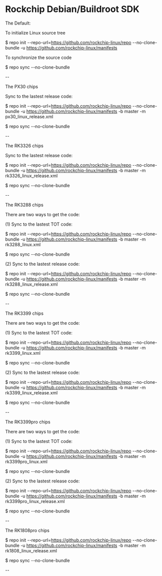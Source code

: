 # Rockchip Debian/Buildroot SDK

The Default:

To initialize Linux source tree

$ repo init --repo-url=https://github.com/rockchip-linux/repo --no-clone-bundle -u https://github.com/rockchip-linux/manifests

To synchronize the source code

$ repo sync --no-clone-bundle

--

The PX30 chips

Sync to the lastest release code:

$ repo init --repo-url=https://github.com/rockchip-linux/repo --no-clone-bundle -u https://github.com/rockchip-linux/manifests -b master -m px30_linux_release.xml

$ repo sync --no-clone-bundle

--

The RK3326 chips

Sync to the lastest release code:

$ repo init --repo-url=https://github.com/rockchip-linux/repo --no-clone-bundle -u https://github.com/rockchip-linux/manifests -b master -m rk3326_linux_release.xml

$ repo sync --no-clone-bundle

--

The RK3288 chips

There are two ways to get the code:

(1) Sync to the lastest TOT code:

$ repo init --repo-url=https://github.com/rockchip-linux/repo --no-clone-bundle -u https://github.com/rockchip-linux/manifests -b master -m rk3288_linux.xml

$ repo sync --no-clone-bundle

(2) Sync to the lastest release code:

$ repo init --repo-url=https://github.com/rockchip-linux/repo --no-clone-bundle -u https://github.com/rockchip-linux/manifests -b master -m rk3288_linux_release.xml

$ repo sync --no-clone-bundle

--

The RK3399 chips

There are two ways to get the code:

(1) Sync to the lastest TOT code:
 
$ repo init --repo-url=https://github.com/rockchip-linux/repo --no-clone-bundle -u https://github.com/rockchip-linux/manifests -b master -m rk3399_linux.xml

$ repo sync --no-clone-bundle

(2) Sync to the lastest release code:

$ repo init --repo-url=https://github.com/rockchip-linux/repo --no-clone-bundle -u https://github.com/rockchip-linux/manifests -b master -m rk3399_linux_release.xml

$ repo sync --no-clone-bundle

--

The RK3399pro chips

There are two ways to get the code:

(1) Sync to the lastest TOT code:

$ repo init --repo-url=https://github.com/rockchip-linux/repo --no-clone-bundle -u https://github.com/rockchip-linux/manifests -b master -m rk3399pro_linux.xml

$ repo sync --no-clone-bundle

(2) Sync to the lastest release code:

$ repo init --repo-url=https://github.com/rockchip-linux/repo --no-clone-bundle -u https://github.com/rockchip-linux/manifests -b master -m rk3399pro_linux_release.xml

$ repo sync --no-clone-bundle

--


The RK1808pro chips

$ repo init --repo-url=https://github.com/rockchip-linux/repo --no-clone-bundle -u https://github.com/rockchip-linux/manifests -b master -m rk1808_linux_release.xml

$ repo sync --no-clone-bundle

--
